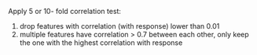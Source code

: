Apply 5 or 10- fold correlation test:
1. drop features with correlation (with response) lower than 0.01
2. multiple features have correlation > 0.7 between each other, only keep the one with the highest correlation with response
